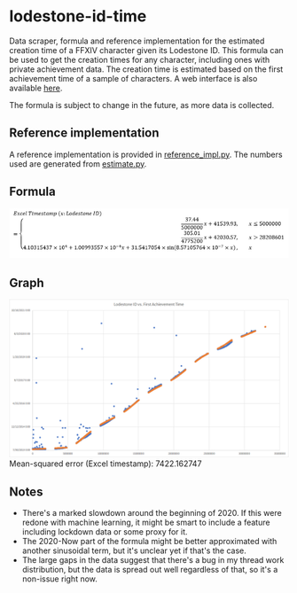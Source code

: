 # lodestone-id-time
Data scraper, formula and reference implementation for the estimated creation time of a FFXIV character given its Lodestone ID. This formula can be used to get the creation times for any character, including ones with private achievement data. The creation time is estimated based on the first achievement time of a sample of characters. A web interface is also available [here](https://karashiiro.github.io/lodestone-when/).

The formula is subject to change in the future, as more data is collected.

## Reference implementation
A reference implementation is provided in [reference_impl.py](reference_impl.py).
The numbers used are generated from [estimate.py](estimate.py).

## Formula
![Formula for Excel timestamp calculation of character creation time from a Lodestone ID](formula.png)

## Graph
![Graph showing relationship between Lodestone ID and character creation time](graph.png)
Mean-squared error (Excel timestamp): 7422.162747

## Notes
* There's a marked slowdown around the beginning of 2020. If this were redone with
  machine learning, it might be smart to include a feature including lockdown data
  or some proxy for it.
* The 2020-Now part of the formula might be better approximated with another
  sinusoidal term, but it's unclear yet if that's the case.
* The large gaps in the data suggest that there's a bug in my thread work distribution,
  but the data is spread out well regardless of that, so it's a non-issue right now.
